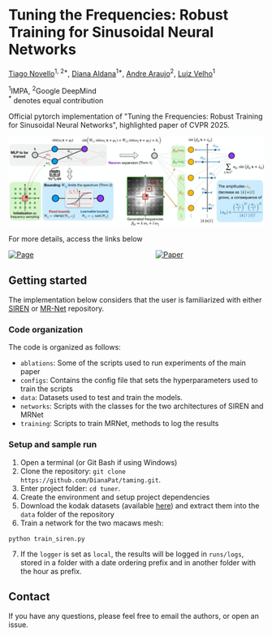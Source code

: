 # Tuning the Frequencies: Robust Training for Sinusoidal Neural Networks
<a href="https://sites.google.com/site/tiagonovellodebrito">Tiago Novello</a><sup>1, 2*</sup>,
<a href="https://scholar.google.com/citations?user=UBfNGnMAAAAJ&hl=en&oi=ao">Diana Aldana</a><sup>1*</sup>,
<a href="https://andrefaraujo.github.io/">Andre Araujo</a><sup>2</sup>,
<a href="https://lvelho.impa.br/">Luiz Velho</a><sup>1</sup>

<sup>1</sup>IMPA, <sup>2</sup>Google DeepMind
<br>
<sup>*</sup> denotes equal contribution

Official pytorch implementation of "Tuning the Frequencies: Robust Training for 
Sinusoidal Neural Networks", highlighted paper of CVPR 2025. 

<img src="docs/assets/overview.jpg" alt="overview">

For more details, access the links below

<div style="display: flex; gap: 240px;">
    <a href="https://DianaPat.github.io/TUNER/"><img src="https://img.shields.io/badge/Page-blue" alt="Page"></a>
  <a href="docs/assets/Novello_Tuning_the_Frequencies_Robust_Training_for_Sinusoidal_Neural_Networks_CVPR_2025_paper.pdf"><img src="https://img.shields.io/badge/Paper-oranage" alt="Paper"></a>
</div>

## Getting started
The implementation below considers that the user is familiarized with either [SIREN](https://www.vincentsitzmann.com/siren/) or [MR-Net](https://www.sciencedirect.com/science/article/pii/S0097849323000699) repository.


### Code organization
The code is organized as follows:

* `ablations`: Some of the scripts used to run experiments of the main paper
* `configs`: Contains the config file that sets the hyperparameters used to train the scripts
* `data`: Datasets used to test and train the models.
* `networks`: Scripts with the classes for the two architectures of SIREN and MRNet
* `training`: Scripts to train MRNet, methods to log the results

### Setup and sample run

1. Open a terminal (or Git Bash if using Windows)
2. Clone the repository: `git clone https://github.com/DianaPat/taming.git`.
3. Enter project folder: `cd tuner`.
4. Create the environment and setup project dependencies
5. Download the kodak datasets (available [here](https://r0k.us/graphics/kodak/)) and extract them into the `data` folder of the repository
6. Train a network for the two macaws mesh:
```
python train_siren.py
```
7. If the `logger` is set as `local`, the results will be logged in
`runs/logs`, stored in a folder with a date ordering prefix and in another
folder with the hour as prefix.

## Contact
If you have any questions, please feel free to email the authors, or open an issue.
